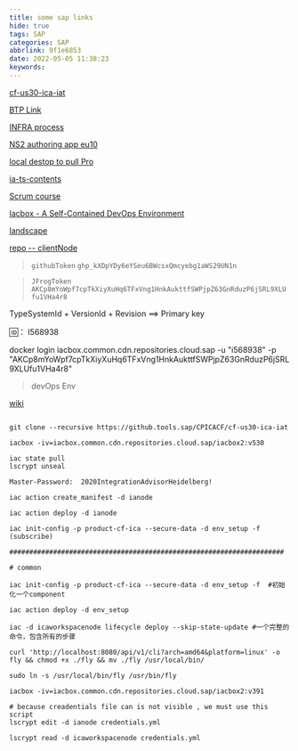 ```yaml
---
title: some sap links
hide: true
tags: SAP
categories: SAP
abbrlink: 9f1e6853
date: 2022-05-05 11:38:23
keywords:
---
```



[ cf-us30-ica-iat ](https://github.tools.sap/CPICACF/cf-us30-ica-iat/)

[ BTP Link ](https://cockpit.canary.scp.sapns2.us/cockpit/#/globalaccount/f573e8a6-301b-4e75-aa26-9e8e805353a4/subaccount)

[ INFRA process ](https://pages.github.tools.sap/IO-CLOUD/ica-docs/development/ica/custom-domain/)

[ NS2 authoring app ](https://icaauthor-ns2.cfapps.canary.scp.sapns2.us/shell/ica.authoring)  [ eu10 ](https://icaauthor-iacd.cfapps.eu10.hana.ondemand.com/shell/ica.authoring)

[ local destop to pull Pro ](https://pages.github.tools.sap/IO-CLOUD-REL-ENG/dev-guide/getting_started/getting_access/)

[ ia-ts-contents ](https://github.tools.sap/IO-CLOUD/ia-ts-contents)

[ Scrum course ](https://pages.github.tools.sap/agile/scrum-course/course-description.html)

[ Iacbox - A Self-Contained DevOps Environment ](https://github.tools.sap/cloudfoundry/iacbox)

[ landscape ](https://github.tools.sap/CPICACF)

[ repo -- clientNode ](https://common.repositories.cloud.sap/ui/native/build.milestones/com/sap/it/spc/icaclientnode/)

> `githubToken` 
`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`

> `JFrogToken`
`AKCp8mYoWpf7cpTkXiyXuHq6TFxVng1HnkAukttfSWPjpZ63GnRduzP6jSRL9XLUfu1VHa4r8`

TypeSystemId + VersionId + Revision ==> Primary key

🆔： I568938

docker login iacbox.common.cdn.repositories.cloud.sap -u "i568938" -p "AKCp8mYoWpf7cpTkXiyXuHq6TFxVng1HnkAukttfSWPjpZ63GnRduzP6jSRL9XLUfu1VHa4r8"


> devOps Env 

[ wiki ](https://github.tools.sap/cloudfoundry/iacbox)

```shell

git clone --recursive https://github.tools.sap/CPICACF/cf-us30-ica-iat

iacbox -iv=iacbox.common.cdn.repositories.cloud.sap/iacbox2:v530

iac state pull
lscrypt unseal

Master-Password:  2020IntegrationAdvisorHeidelberg!

iac action create_manifest -d ianode

iac action deploy -d ianode

iac init-config -p product-cf-ica --secure-data -d env_setup -f    (subscribe)

#####################################################################

# common  

iac init-config -p product-cf-ica --secure-data -d env_setup -f  #初始化一个component 

iac action deploy -d env_setup

iac -d icaworkspacenode lifecycle deploy --skip-state-update #一个完整的命令，包含所有的步骤

curl 'http://localhost:8080/api/v1/cli?arch=amd64&platform=linux' -o fly && chmod +x ./fly && mv ./fly /usr/local/bin/

sudo ln -s /usr/local/bin/fly /usr/bin/fly

iacbox -iv=iacbox.common.cdn.repositories.cloud.sap/iacbox2:v391

# because creadentials file can is not visible , we must use this script 
lscrypt edit -d ianode credentials.yml 

lscrypt read -d icaworkspacenode credentials.yml

```


